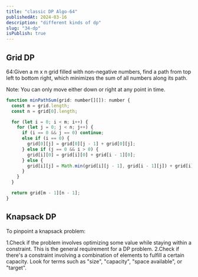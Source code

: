 ```yaml
---
title: "classic DP Algo-64"
publishedAt: 2024-03-16
description: "different kinds of dp"
slug: "34-dp"
isPublish: true
---
```


## Grid DP

64:Given a m x n grid filled with non-negative numbers, find a path from top left to bottom right, which minimizes the sum of all numbers along its path.

Note: You can only move either down or right at any point in time.

```js
function minPathSum(grid: number[][]): number {
  const m = grid.length;
  const n = grid[0].length;

  for (let i = 0; i < m; i++) {
    for (let j = 0; j < n; j++) {
      if (i == 0 && j == 0) continue;
      else if (i == 0) {
        grid[0][j] = grid[0][j - 1] + grid[0][j];
      } else if (j == 0 && i > 0) {
        grid[i][0] = grid[i][0] + grid[i - 1][0];
      } else {
        grid[i][j] = Math.min(grid[i][j - 1], grid[i - 1][j]) + grid[i][j];
      }
    }
  }

  return grid[m - 1][n - 1];
}
```

## Knapsack DP

To pinpoint a knapsack problem:

1.Check if the problem involves optimizing some value while staying within a constraint. This is the general requirement for a DP problem.
2.Check if there's a constraint involving a combination of elements to fulfill a certain capacity. Look for terms such as "size", "capacity", "space available", or "target".
